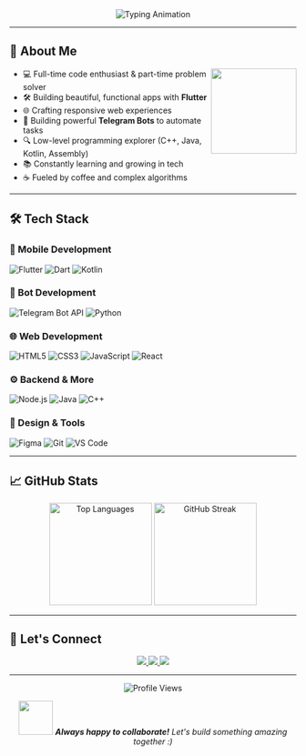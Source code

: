 <!-- GitHub README for Haseeb Tariq -->

<div align="center">
  <img src="https://readme-typing-svg.demolab.com?font=Fira+Code&size=30&duration=3000&pause=500&color=5D3FD3&center=true&vCenter=true&width=600&lines=Hi+%F0%9F%91%8B%2C+I'm+Haseeb+Tariq;Flutter+App+Developer;Full+Stack+Web+Developer;Telegram+Bot+Developer;UI%2FUX+Enthusiast" alt="Typing Animation" />
</div>

---

## 🚀 About Me

<p align="center">
  <img align="right" src="https://media.giphy.com/media/M9gbBd9nbDrOTu1Mqx/giphy.gif" width="150" />
  
* 💻 Full-time code enthusiast & part-time problem solver  
* 🛠️ Building beautiful, functional apps with **Flutter**  
* 🌐 Crafting responsive web experiences  
* 🤖 Building powerful **Telegram Bots** to automate tasks  
* 🔍 Low-level programming explorer (C++, Java, Kotlin, Assembly)  
* 📚 Constantly learning and growing in tech  
* ☕ Fueled by coffee and complex algorithms  
</p>

---

## 🛠️ Tech Stack

### 📱 Mobile Development

![Flutter](https://img.shields.io/badge/Flutter-02569B?style=for-the-badge&logo=flutter&logoColor=white)
![Dart](https://img.shields.io/badge/Dart-0175C2?style=for-the-badge&logo=dart&logoColor=white)
![Kotlin](https://img.shields.io/badge/Kotlin-7F52FF?style=for-the-badge&logo=kotlin&logoColor=white)

### 🤖 Bot Development

![Telegram Bot API](https://img.shields.io/badge/Telegram%20Bots-0088cc?style=for-the-badge&logo=telegram&logoColor=white)
![Python](https://img.shields.io/badge/Python-3776AB?style=for-the-badge&logo=python&logoColor=white)

### 🌐 Web Development

![HTML5](https://img.shields.io/badge/HTML5-E34F26?style=for-the-badge&logo=html5&logoColor=white)
![CSS3](https://img.shields.io/badge/CSS3-1572B6?style=for-the-badge&logo=css3&logoColor=white)
![JavaScript](https://img.shields.io/badge/JavaScript-F7DF1E?style=for-the-badge&logo=javascript&logoColor=black)
![React](https://img.shields.io/badge/React-20232A?style=for-the-badge&logo=react&logoColor=61DAFB)

### ⚙️ Backend & More

![Node.js](https://img.shields.io/badge/Node.js-339933?style=for-the-badge&logo=nodedotjs&logoColor=white)
![Java](https://img.shields.io/badge/Java-ED8B00?style=for-the-badge&logo=openjdk&logoColor=white)
![C++](https://img.shields.io/badge/C++-00599C?style=for-the-badge&logo=c%2B%2B&logoColor=white)

### 🎨 Design & Tools

![Figma](https://img.shields.io/badge/Figma-F24E1E?style=for-the-badge&logo=figma&logoColor=white)
![Git](https://img.shields.io/badge/Git-F05032?style=for-the-badge&logo=git&logoColor=white)
![VS Code](https://img.shields.io/badge/VS_Code-007ACC?style=for-the-badge&logo=visual-studio-code&logoColor=white)

---

## 📈 GitHub Stats

<div align="center">
  <img height="180em" src="https://github-readme-stats.vercel.app/api/top-langs/?username=haseebawan45&layout=compact&langs_count=8&theme=radical" alt="Top Languages" />
  <img height="180em" src="https://github-readme-streak-stats.herokuapp.com/?user=haseebawan45&theme=radical" alt="GitHub Streak" />
</div>

---

## 🌟 Let's Connect

<div align="center">
  <a href="https://www.linkedin.com/in/haseeb-awan-7307582a4/">
    <img src="https://img.shields.io/badge/LinkedIn-0077B5?style=for-the-badge&logo=linkedin&logoColor=white" />
  </a>
  <a href="mailto:haseebawang4545@gmail.com">
    <img src="https://img.shields.io/badge/Gmail-D14836?style=for-the-badge&logo=gmail&logoColor=white" />
  </a>
  <a href="https://haseebawan45.github.io/PortFolio/">
    <img src="https://img.shields.io/badge/Portfolio-%23000000.svg?style=for-the-badge&logo=firefox&logoColor=#FF7139" />
  </a>
</div>

---

<div align="center">
  <img src="https://komarev.com/ghpvc/?username=haseebawan45&label=Profile%20views&color=0e75b6&style=flat" alt="Profile Views" />
</div>

<p align="center">
  <img src="https://media.giphy.com/media/LnQjpWaON8nhr21vNW/giphy.gif" width="60"> 
  <em><b>Always happy to collaborate!</b> Let's build something amazing together :)</em>
</p>
